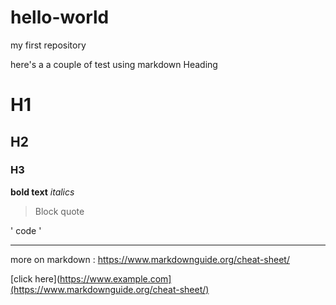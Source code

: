 # hello-world
my first repository

here's a a couple of test using markdown
Heading 
# H1 
## H2
### H3
**bold text**
*italics*
> Block quote 

' code ' 

--- 

more on markdown : https://www.markdownguide.org/cheat-sheet/ 

[click here](https://www.example.com](https://www.markdownguide.org/cheat-sheet/)

